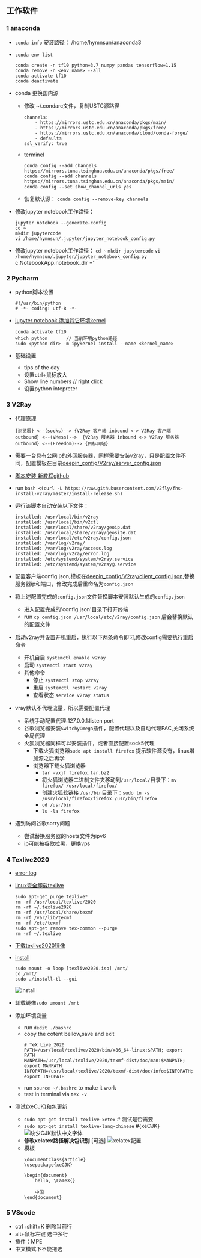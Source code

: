 ## 工作软件
### 1 anaconda
- `conda info`
    安装路径： /home/hymnsun/anaconda3
- `conda env list`
    ```    
    conda create -n tf10 python=3.7 numpy pandas tensorflow=1.15
    conda remove -n <env_name> --all
    conda activate tf10
    conda deactivate
    ```
- conda 更换国内源

    - 修改 ~/.condarc文件，复制USTC源路径
        ```
        channels:
            - https://mirrors.ustc.edu.cn/anaconda/pkgs/main/
            - https://mirrors.ustc.edu.cn/anaconda/pkgs/free/
            - https://mirrors.ustc.edu.cn/anaconda/cloud/conda-forge/
            - defaults
        ssl_verify: true
        ```
    - terminel
        ```
        conda config --add channels https://mirrors.tuna.tsinghua.edu.cn/anaconda/pkgs/free/
        conda config --add channels https://mirrors.tuna.tsinghua.edu.cn/anaconda/pkgs/main/
        conda config --set show_channel_urls yes
        ```

    - 恢复默认源：
        `conda config --remove-key channels`

- 修改jupyter notebook工作路径：
    ```
    jupyter notebook --generate-config
    cd ~
    mkdir jupytercode
    vi /home/hymnsun/.jupyter/jupyter_notebook_config.py
    ```
- 修改jupyter notebook工作路径：
    `cd ~`
    `mkdir jupytercode`
    `vi /home/hymnsun/.jupyter/jupyter_notebook_config.py`
        c.NotebookApp.notebook_dir =''

### 2 Pycharm
- python脚本设置
    ```
    #!/usr/bin/python
    # -*- coding: utf-8 -*-
    ```

- [jupyter notebook 添加其它环境kernel](https://blog.csdn.net/wyz6666/article/details/83314761)
    ```
    conda activate tf10
    which python       // 当前环境python路径
    sudo <python dir> -m ipykernel install --name <kernel_name>
    ```

- 基础设置
    - tips of the day
    - 设置ctrl+鼠标放大
    - Show line numbers          // right click 
    - 设置python intepreter

### 3 V2Ray
- 代理原理
    ```
    {浏览器} <--(socks)--> {V2Ray 客户端 inbound <-> V2Ray 客户端 outbound} <--(VMess)-->  {V2Ray 服务器 inbound <-> V2Ray 服务器 outbound} <--(Freedom)--> {目标网站}
    ``` 
- 需要一台具有公网ip的外网服务器，同样需要安装v2ray，只是配置文件不同，配置模板在目录[deepin_config/V2ray/server_config.json](./v2ray/server_config.json)
- [脚本安装 新教程github](https://github.com/v2fly/fhs-install-v2ray)
- run `bash <(curl -L https://raw.githubusercontent.com/v2fly/fhs-install-v2ray/master/install-release.sh)`

- 运行该脚本自动安装以下文件：
    ```
    installed: /usr/local/bin/v2ray
    installed: /usr/local/bin/v2ctl
    installed: /usr/local/share/v2ray/geoip.dat
    installed: /usr/local/share/v2ray/geosite.dat
    installed: /usr/local/etc/v2ray/config.json
    installed: /var/log/v2ray/
    installed: /var/log/v2ray/access.log
    installed: /var/log/v2ray/error.log
    installed: /etc/systemd/system/v2ray.service
    installed: /etc/systemd/system/v2ray@.service
    ```

- 配置客户端config.json,模板在[deepin_config/V2ray/client_config.json](./v2ray/client_config.json),替换服务器ip和端口，修改完成后重命名为`config.json`

- 将上述配置完成的`config.json`文件替换脚本安装默认生成的`config.json`
    - 进入配置完成的'config.json'目录下打开终端
    - run `cp config.json /usr/local/etc/v2ray/config.json` 后会替换默认的配置文件

- 启动v2ray并设置开机重启，执行以下两条命令即可,修改config需要执行重启命令
    - 开机自启 `systemctl enable v2ray`
    - 启动 `systemctl start v2ray`
    - 其他命令
        - 停止 `systemctl stop v2ray`
        - 重启 `systemctl restart v2ray`  
        - 查看状态 `service v2ray status`

- vray默认不代理流量，所以需要配置代理
    - 系统手动配置代理:127.0.0.1:listen port
    - 谷歌浏览器安装`SwitchyOmega`插件，配置代理以及自动代理PAC,关闭系统全局代理
    - 火狐浏览器同样可以安装插件，或者直接配置sock5代理
        - 下载火狐浏览器`sudo apt install firefox` 提示软件源没有，linux增加源之后再学
        - 浏览器下载火狐浏览器
            - `tar -vxjf firefox.tar.bz2`
            - 将火狐浏览器二进制文件夹移动到`/usr/local/`目录下：`mv firefox/ /usr/local/firefox/`
            - 创建火狐软链接 `/usr/bin`目录下：`sudo ln -s /usr/local/firefox/firefox /usr/bin/firefox`
            - `cd /usr/bin`
            - `ls -la firefox`
- 遇到访问谷歌sorry问题
    - 尝试替换服务器的hosts文件为ipv6
    - ip可能被谷歌拉黑，更换vps

### 4 Texlive2020
- [error log](./config_log.md)
- [linux完全卸载texlive](https://blog.csdn.net/qq_40199232/article/details/106505730)
    ```
    sudo apt-get purge texlive*
    rm -rf /usr/local/texlive/2020
    rm -rf ~/.texlive2020
    rm -rf /usr/local/share/texmf
    rm -rf /var/lib/texmf
    rm -rf /etc/texmf
    sudo apt-get remove tex-common --purge
    rm -rf ~/.texlive
    ```
- [下载texlive2020镜像](http://iso.mirrors.ustc.edu.cn/CTAN/systems/texlive/Images/texlive2020-20200406.iso)

- [install]((https://www.cnblogs.com/lzhu/p/10457162.html))
    ```
    sudo mount -o loop [texlive2020.iso] /mnt/
    cd /mnt/
    sudo ./install-tl --gui
    ```
    ![install](./tex/texlive_install.png)

- 卸载镜像`sudo umount /mnt`
- 添加环境变量
    - run `dedit ./bashrc`
    - copy the cotent bellow,save and exit
        ```
        # TeX Live 2020
        PATH=/usr/local/texlive/2020/bin/x86_64-linux:$PATH; export PATH
        MANPATH=/usr/local/texlive/2020/texmf-dist/doc/man:$MANPATH; export MANPATH
        INFOPATH=/usr/local/texlive/2020/texmf-dist/doc/info:$INFOPATH; export INFOPATH
        ```
    - run `source ~/.bashrc` to make it work
    - test in terminal via `tex -v`
- 测试{xeCJK}和包更新
    - `sudo apt-get install texlive-xetex`               # 测试是否需要
    - `sudo apt-get install texlive-lang-chinese`        #{xeCJK}
    ![缺少CJK默认中文字体](./tex/cjk.png)
    - **修改xelatex路径解决包识别** [可选]
    ![xelatex配置](./tex/texstudio_config.png)
    - 模板
        ```
        \documentclass{article}
        \usepackage{xeCJK}

        \begin{document}
            hello, \LaTeX{}  
            
            中国
        \end{document}
        ```

### 5 VScode
- ctrl+shift+K 删除当前行
- alt+鼠标左键 选中多行
- 插件：MPE
- 中文模式下不能拖选

